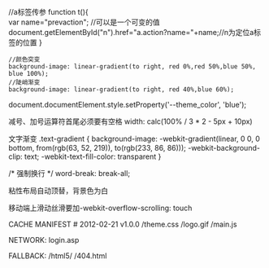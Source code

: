 //a标签传参
     function t(){  
            var name="prevaction"; //可以是一个可变的值  
            document.getElementById("n").href="a.action?name="+name;//n为定位a标签的位置
    }


    //颜色突变
    background-image: linear-gradient(to right, red 0%,red 50%,blue 50%, blue 100%);
    //陡峭渐变
    background-image: linear-gradient(to right, red 40%,blue 60%);


document.documentElement.style.setProperty('--theme_color', 'blue');

减号、加号运算符首尾必须要有空格
width: calc(100% / 3 * 2 - 5px + 10px)

文字渐变
.text-gradient {
  background-image: -webkit-gradient(linear, 0 0, 0 bottom, from(rgb(63, 52, 219)), to(rgb(233, 86, 86)));
  -webkit-background-clip: text;
  -webkit-text-fill-color: transparent
}

 /* 强制换行 */
  word-break: break-all;

粘性布局自动顶替，背景色为白

移动端上滑动丝滑要加-webkit-overflow-scrolling: touch

<html manifest="demo.appcache">
CACHE MANIFEST
# 2012-02-21 v1.0.0
/theme.css
/logo.gif
/main.js

NETWORK:
login.asp

FALLBACK:
/html5/ /404.html